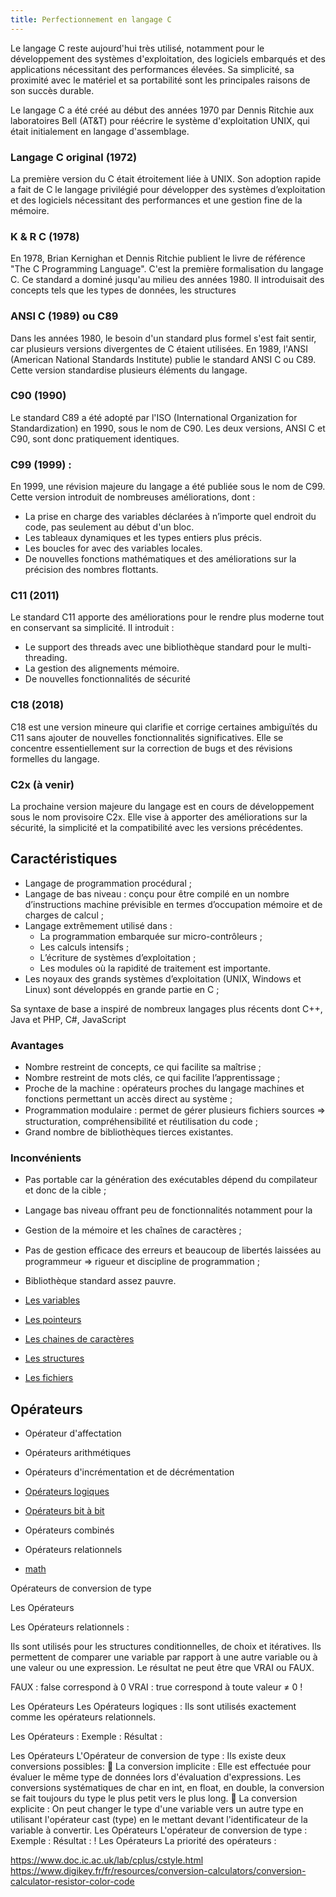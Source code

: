 ```yaml
---
title: Perfectionnement en langage C
---
```


Le langage C reste aujourd'hui très utilisé, notamment pour le développement des systèmes d'exploitation, des logiciels embarqués et des applications nécessitant des performances élevées. Sa simplicité, sa proximité avec le matériel et sa portabilité sont les principales raisons de son succès durable.

Le langage C a été créé au début des années 1970 par Dennis Ritchie aux laboratoires Bell (AT&T) pour réécrire le système d'exploitation UNIX, qui était initialement en langage d'assemblage.

### Langage C original (1972)

La première version du C était étroitement liée à UNIX. Son adoption rapide a fait de C le langage privilégié pour développer des systèmes d’exploitation et des logiciels nécessitant des performances et une gestion fine de la mémoire.

### K & R C (1978)

En 1978, Brian Kernighan et Dennis Ritchie publient le livre de référence "The C Programming Language". C'est la première formalisation du langage C. Ce standard a dominé jusqu'au milieu des années 1980. Il introduisait des concepts tels que les types de données, les structures

### ANSI C (1989) ou C89

Dans les années 1980, le besoin d'un standard plus formel s'est fait sentir, car plusieurs versions divergentes de C étaient utilisées. En 1989, l'ANSI (American National Standards Institute) publie le standard ANSI C ou C89. Cette version standardise plusieurs éléments du langage.

### C90 (1990)

Le standard C89 a été adopté par l'ISO (International Organization for Standardization) en 1990, sous le nom de C90. Les deux versions, ANSI C et C90, sont donc pratiquement identiques.

### C99 (1999) :

En 1999, une révision majeure du langage a été publiée sous le nom de C99. Cette version introduit de nombreuses améliorations, dont :

- La prise en charge des variables déclarées à n’importe quel endroit du code, pas seulement au début d'un bloc.
- Les tableaux dynamiques et les types entiers plus précis.
- Les boucles for avec des variables locales.
- De nouvelles fonctions mathématiques et des améliorations sur la précision des nombres flottants.

### C11 (2011)

Le standard C11 apporte des améliorations pour le rendre plus moderne tout en conservant sa simplicité. Il introduit :

- Le support des threads avec une bibliothèque standard pour le multi-threading.
- La gestion des alignements mémoire.
- De nouvelles fonctionnalités de sécurité

### C18 (2018)

C18 est une version mineure qui clarifie et corrige certaines ambiguïtés du C11 sans ajouter de nouvelles fonctionnalités significatives. Elle se concentre essentiellement sur la correction de bugs et des révisions formelles du langage.

### C2x (à venir)

La prochaine version majeure du langage est en cours de développement sous le nom provisoire C2x. Elle vise à apporter des améliorations sur la sécurité, la simplicité et la compatibilité avec les versions précédentes.

## Caractéristiques

- Langage de programmation procédural ;
- Langage de bas niveau : conçu pour être compilé en un nombre d’instructions machine prévisible en termes d’occupation mémoire et de charges de calcul ;
- Langage extrêmement utilisé dans :
  - La programmation embarquée sur micro-contrôleurs ;
  - Les calculs intensifs ;
  - L’écriture de systèmes d’exploitation ;
  - Les modules où la rapidité de traitement est importante.
- Les noyaux des grands systèmes d’exploitation (UNIX, Windows et Linux) sont développés en grande partie en C ;

Sa syntaxe de base a inspiré de nombreux langages plus récents dont C++, Java et PHP, C#, JavaScript

### Avantages

- Nombre restreint de concepts, ce qui facilite sa maîtrise ;
- Nombre restreint de mots clés, ce qui facilite l’apprentissage ;
- Proche de la machine : opérateurs proches du langage machines et fonctions permettant un accès direct au système ;
- Programmation modulaire : permet de gérer plusieurs ﬁchiers sources ⇒ structuration, compréhensibilité et réutilisation du code ;
- Grand nombre de bibliothèques tierces existantes.

### Inconvénients

- Pas portable car la génération des exécutables dépend du compilateur et donc de la cible ;
- Langage bas niveau oﬀrant peu de fonctionnalités notamment pour la
- Gestion de la mémoire et les chaînes de caractères ;
- Pas de gestion eﬃcace des erreurs et beaucoup de libertés laissées au programmeur ⇒ rigueur et discipline de programmation ;
- Bibliothèque standard assez pauvre.


- [Les variables](variables)
- [Les pointeurs](pointeur)
- [Les chaines de caractères](string)
- [Les structures](structure)
- [Les fichiers](fichier)



## Opérateurs 

- Opérateur d'affectation
- Opérateurs arithmétiques
- Opérateurs d'incrémentation et de décrémentation
- [Opérateurs logiques](logique)
- [Opérateurs bit à bit](bit)
- Opérateurs combinés
- Opérateurs relationnels

- [math](math)

Opérateurs de conversion de type


Les Opérateurs

Les Opérateurs relationnels :

Ils sont utilisés pour les structures conditionnelles, de choix et itératives. Ils permettent de comparer une variable par rapport à une autre variable ou à une valeur ou une expression. Le résultat ne peut être que VRAI ou FAUX.

FAUX : false correspond à 0
VRAI : true correspond à toute valeur ≠ 0
!

Les Opérateurs
Les Opérateurs logiques :
Ils sont utilisés exactement comme les opérateurs relationnels.

Les Opérateurs
 :
Exemple :
Résultat :

Les Opérateurs
L'Opérateur de conversion de type :
Ils existe deux conversions possibles:
 La conversion implicite :
Elle est effectuée pour évaluer le même type de données lors d'évaluation
d'expressions. Les conversions systématiques de char en int, en float, en
double, la conversion se fait toujours du type le plus petit vers le plus
long.
 La conversion explicite :
On peut changer le type d'une variable vers un autre type en utilisant
l'opérateur cast (type) en le mettant devant l'identificateur de la variable
à convertir.
Les Opérateurs
L'opérateur de conversion de type :
Exemple :
Résultat :
!
Les Opérateurs
La priorité
des opérateurs :

https://www.doc.ic.ac.uk/lab/cplus/cstyle.html
https://www.digikey.fr/fr/resources/conversion-calculators/conversion-calculator-resistor-color-code
